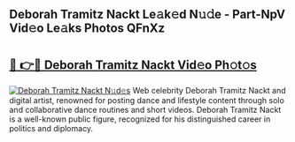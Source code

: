 ## Deborah Tramitz Nackt Le𝚊k𝚎d N𝚞𝚍e - Part-NpV Vid𝚎o Le𝚊ks Photos QFnXz

# <h2><a href="http://fb2d96.evod.top/?m=Deborah+Tramitz+Nackt">🔗 👉🔴 Deborah Tramitz Nackt Vid𝚎o Ph𝚘t𝚘s</a></h2>

[![Deborah Tramitz Nackt N𝚞d𝚎s](https://i.imgur.com/8V9OHl7.gif)](http://fb2d96.evod.top/?m=Deborah+Tramitz+Nackt)
Web celebrity Deborah Tramitz Nackt and digital artist, renowned for posting dance and lifestyle content through solo and collaborative dance routines and short videos. Deborah Tramitz Nackt is a well-known public figure, recognized for his distinguished career in politics and diplomacy. 
